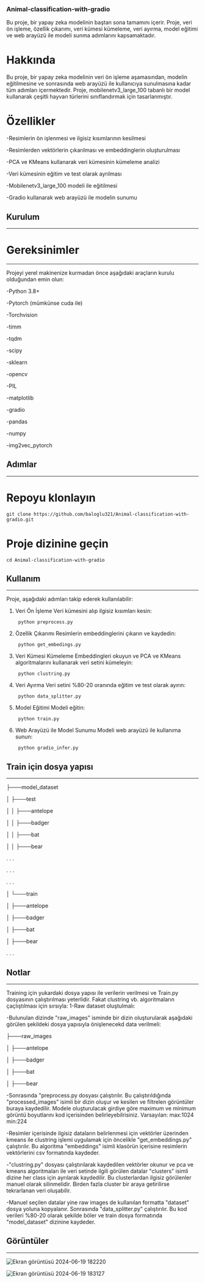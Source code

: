 ### Animal-classification-with-gradio

Bu proje, bir yapay zeka modelinin baştan sona tamamını içerir. Proje, veri ön işleme, özellik çıkarımı, veri kümesi kümeleme, veri ayırma, model eğitimi ve web arayüzü ile modeli sunma adımlarını kapsamaktadır.

# Hakkında
Bu proje, bir yapay zeka modelinin veri ön işleme aşamasından, modelin eğitilmesine ve sonrasında web arayüzü ile kullanıcıya sunulmasına kadar tüm adımları içermektedir. Proje, mobilenetv3_large_100 tabanlı bir model kullanarak çeşitli hayvan türlerini sınıflandırmak için tasarlanmıştır.

# Özellikler
-Resimlerin ön işlenmesi ve ilgisiz kısımlarının kesilmesi

-Resimlerden vektörlerin çıkarılması ve embeddinglerin oluşturulması

-PCA ve KMeans kullanarak veri kümesinin kümeleme analizi

-Veri kümesinin eğitim ve test olarak ayrılması

-Mobilenetv3_large_100 modeli ile eğitilmesi

-Gradio kullanarak web arayüzü ile modelin sunumu


## Kurulum
----------------------

# Gereksinimler
----------------------

Projeyi yerel makinenize kurmadan önce aşağıdaki araçların kurulu olduğundan emin olun:

-Python 3.8+

-Pytorch (mümkünse cuda ile)

-Torchvision

-timm

-tqdm

-scipy

-sklearn

-opencv

-PIL

-matplotlib

-gradio

-pandas

-numpy

-img2vec_pytorch

## Adımlar
----------------------

# Repoyu klonlayın

    git clone https://github.com/baloglu321/Animal-classification-with-gradio.git


# Proje dizinine geçin
    
    cd Animal-classification-with-gradio

## Kullanım
----------------------

Proje, aşağıdaki adımları takip ederek kullanılabilir:

1. Veri Ön İşleme
Veri kümesini alıp ilgisiz kısımları kesin:

        python preprocess.py

2. Özellik Çıkarımı
Resimlerin embeddinglerini çıkarın ve kaydedin:

        python get_embedings.py

3. Veri Kümesi Kümeleme
Embeddingleri okuyun ve PCA ve KMeans algoritmalarını kullanarak veri setini kümeleyin:

        python clustring.py

4. Veri Ayırma
Veri setini %80-20 oranında eğitim ve test olarak ayırın:

        python data_splitter.py

5. Model Eğitimi
Modeli eğitin:

        python train.py

6. Web Arayüzü ile Model Sunumu
Modeli web arayüzü ile kullanıma sunun:

        python gradio_infer.py


## Train için dosya yapısı
----------------------

├───model_dataset

│   ├───test

│   │   ├───antelope

│   │   ├───badger

│   │   ├───bat

│   │   ├───bear

.   .   .

.   .   .

.   .   .

│   └───train

│       ├───antelope

│       ├───badger

│       ├───bat

│       ├───bear

.    .  .


## Notlar
----------------------

Training için yukardaki dosya yapısı ile verilerin verilmesi ve Train.py dosyasının çalıştırılması yeterlidir. 
Fakat clustring vb. algoritmaların çaçlıştılması için sırsıyla:
1-Raw dataset oluştulmalı:

-Bulunulan dizinde "raw_images" isminde bir dizin oluşturularak aşağıdaki görülen şekildeki dosya yapısıyla önişlenecekd data verilmeli:

├───raw_images

│   ├───antelope

│   ├───badger

│   ├───bat

│   ├───bear


-Sonrasında "preprocess.py dosyası çalıştırılır. Bu çalıştırıldığında "processed_images" isimli bir dizin oluşur ve kesilen ve filtrelen görüntüler buraya kaydedilir. Modele oluşturulacak girdiye göre maximum ve minimum görüntü boyutlarını kod içerisinden belirleyebilrisiniz. Varsayılan: max:1024 min:224

-Resimler içerisinde ilgisiz dataların belirlenmesi için vektörler üzerinden kmeans ile clustring işlemi uygulamak için öncelikle "get_embeddings.py" çalıştırılır. Bu algoritma "embeddings" isimli klasörün içerisine resimlerin vektörlerini csv formatında kaydeder. 

-"clustring.py" dosyası çalıştırılarak kaydedilen vektörler okunur ve pca ve kmeans algoritmaları ile veri setinde ilgili görülen datalar "clusters" isimli dizine her class için ayrılarak kaydedilir. Bu clusterlardan ilgisiz görülenler manuel olarak silinmelidir. Birden fazla cluster bir araya getirilirse tekrarlanan veri oluşabilir.

-Manuel seçilen datalar yine raw images de kullanılan formatta "dataset" dosya yoluna kopyalanır. Sonrasında "data_splitter.py" çalıştırılır. Bu kod verileri %80-20 olarak şekilde böler ve train dosya formatında "model_dataset" dizinine kaydeder.


## Görüntüler
----------------------
![Ekran görüntüsü 2024-06-19 182220](https://github.com/baloglu321/Animal-classification-with-gradio/assets/98214109/b7c22038-35b4-45df-85a5-245348581623)

![Ekran görüntüsü 2024-06-19 183127](https://github.com/baloglu321/Animal-classification-with-gradio/assets/98214109/44697ebb-bd7c-4985-b9cb-254ee67aeead)




